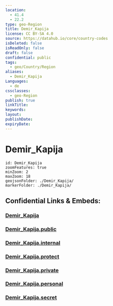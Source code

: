 ```yaml
---
location:
  - 41.4
  - 22.2
type: geo-Region
title: Demir_Kapija
license: CC BY-SA 4.0
source: https://datahub.io/core/country-codes
isDeleted: false
isReadOnly: false
draft: false
confidential: public
tags:
  - geo/Country/Region
aliases:
  - Demir_Kapija
Languages:
  - de
cssclasses:
  - geo-Region
publish: true
linkTitle:
keywords:
layout:
publishDate:
expiryDate:
---
```


# Demir_Kapija

```leaflet
id: Demir_Kapija
zoomFeatures: true 
minZoom: 2 
maxZoom: 18
geojsonFolder: ./Demir_Kapija/
markerFolder: ./Demir_Kapija/
```


## Confidential Links & Embeds: 

### [Demir_Kapija](/_Standards/Earth/Continent/Europe/Europe~South/Macedonia~North/Municipalities~Macedonia/Demir_Kapija.md) 

### [Demir_Kapija.public](/_public/Earth/Continent/Europe/Europe~South/Macedonia~North/Municipalities~Macedonia/Demir_Kapija.public.md) 

### [Demir_Kapija.internal](/_internal/Earth/Continent/Europe/Europe~South/Macedonia~North/Municipalities~Macedonia/Demir_Kapija.internal.md) 

### [Demir_Kapija.protect](/_protect/Earth/Continent/Europe/Europe~South/Macedonia~North/Municipalities~Macedonia/Demir_Kapija.protect.md) 

### [Demir_Kapija.private](/_private/Earth/Continent/Europe/Europe~South/Macedonia~North/Municipalities~Macedonia/Demir_Kapija.private.md) 

### [Demir_Kapija.personal](/_personal/Earth/Continent/Europe/Europe~South/Macedonia~North/Municipalities~Macedonia/Demir_Kapija.personal.md) 

### [Demir_Kapija.secret](/_secret/Earth/Continent/Europe/Europe~South/Macedonia~North/Municipalities~Macedonia/Demir_Kapija.secret.md)

